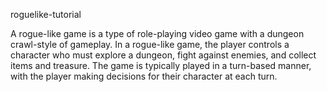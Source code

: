 roguelike-tutorial

A rogue-like game is a type of role-playing video game with a dungeon crawl-style of gameplay. In a rogue-like game, the player controls a character who must explore a dungeon, fight against enemies, and collect items and treasure. The game is typically played in a turn-based manner, with the player making decisions for their character at each turn.